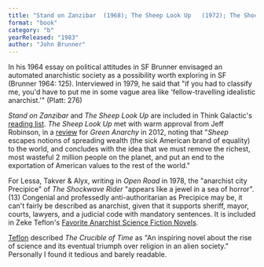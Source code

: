 ```yaml
---
title: "Stand on Zanzibar  (1968); The Sheep Look Up   (1972); The Shockwave Rider (1975); The Crucible of Time (1983)"
format: "book"
category: "b"
yearReleased: "1983"
author: "John Brunner"
---
```

In his 1964 essay on political attitudes in SF Brunner  envisaged an automated anarchistic society as a possibility worth exploring in SF  (Brunner 1964: 125). Interviewed in 1979, he said that  "if you had to classify me, you'd have to put me in some vague area like 'fellow-travelling idealistic anarchist.'"  (Platt: 276)

<em>Stand on Zanzibar</em> and <em>The Sheep Look Up</em> are  included in Think Galactic's <a href="http://thinkgalactic.org/reading-lists/by-author/">reading list</a>. _The Sheep Look Up_ met with warm approval from Jeff Robinson, in a <a href="https://greenanarchy.anarchyplanet.org/files/2012/05/greenanarchy14.pdf">review</a> for _Green Anarchy_ in 2012, noting that "_Sheep_ escapes notions of spreading wealth (the sick American brand of equality) to the world, and concludes with the idea that we must remove the richest, most wasteful 2 million people on the planet, and put an end to the exportation of American 
values to the rest of the world."

For Lessa, Takver & Alyx, writing in <em>Open Road</em> in 1978, the  "anarchist city Precipice" of <em>The Shockwave Rider</em> "appears like a jewel in a sea of horror". (13) Congenial and professedly anti-authoritarian as Precipice may be, it can't fairly be described as anarchist, given that it supports sheriff, mayor, courts, lawyers, and a judicial code with mandatory sentences.  It is included in Zeke Teflon's <a href="http://seesharppress.wordpress.com/2013/10/24/anarchist-science-fiction-favorite-novels/"> Favorite Anarchist Science Fiction Novels</a>.

<a href="https://seesharppress.wordpress.com/2015/01/05/a-few-favorite-atheist-science-fiction-novels-and-books-on-cults/">Teflon</a> described <em>The Crucible of Time</em> as "An inspiring novel about the rise of science and its eventual triumph over religion in an alien society." Personally I found it tedious and barely readable.

